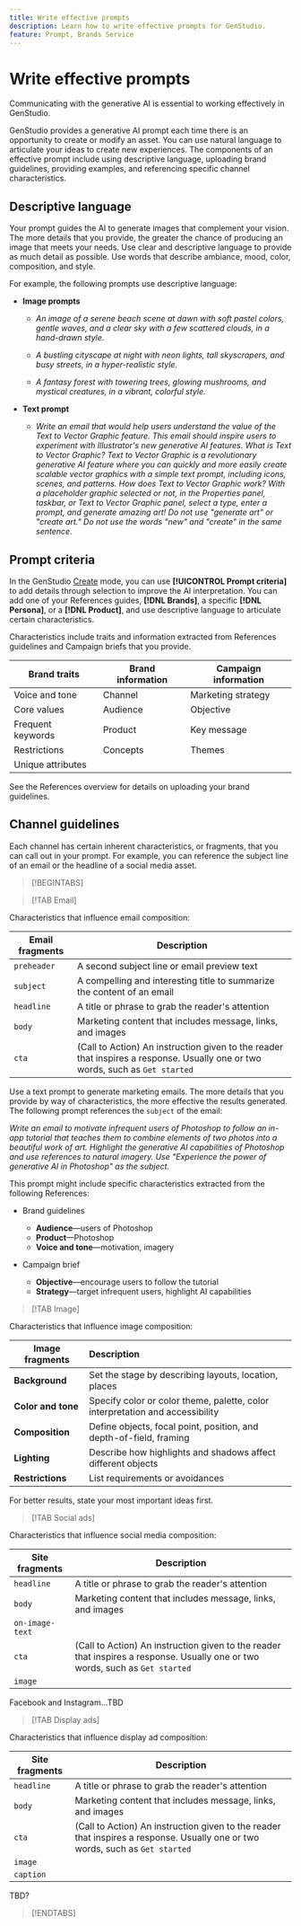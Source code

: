 ```yaml
---
title: Write effective prompts
description: Learn how to write effective prompts for GenStudio.
feature: Prompt, Brands Service
---
```


# Write effective prompts

Communicating with the generative AI is essential to working effectively in GenStudio.

GenStudio provides a generative AI prompt each time there is an opportunity to create or modify an asset. You can use natural language to articulate your ideas to create new experiences. The components of an effective prompt include using descriptive language, uploading brand guidelines, providing examples, and referencing specific channel characteristics.

## Descriptive language

Your prompt guides the AI to generate images that complement your vision. The more details that you provide, the greater the chance of producing an image that meets your needs. Use clear and descriptive language to provide as much detail as possible. Use words that describe ambiance, mood, color, composition, and style.

For example, the following prompts use descriptive language:

- **Image prompts**

  - _An image of a serene beach scene at dawn with soft pastel colors, gentle waves, and a clear sky with a few scattered clouds, in a hand-drawn style._

  - _A bustling cityscape at night with neon lights, tall skyscrapers, and busy streets, in a hyper-realistic style._

  - _A fantasy forest with towering trees, glowing mushrooms, and mystical creatures, in a vibrant, colorful style._

- **Text prompt**

  - _Write an email that would help users understand the value of the Text to Vector Graphic feature. This email should inspire users to experiment with Illustrator's new generative AI features. What is Text to Vector Graphic? Text to Vector Graphic is a revolutionary generative AI feature where you can quickly and more easily create scalable vector graphics with a simple text prompt, including icons, scenes, and patterns. How does Text to Vector Graphic work? With a placeholder graphic selected or not, in the Properties panel, taskbar, or Text to Vector Graphic panel, select a type, enter a prompt, and generate amazing art! Do not use "generate art" or "create art." Do not use the words "new" and "create" in the same sentence._

## Prompt criteria

In the GenStudio [Create](./create/overview.md) mode, you can use **[!UICONTROL Prompt criteria]** to add details through selection to improve the AI interpretation. You can add one of your References guides, **[!DNL Brands]**, a specific **[!DNL Persona]**, or  a **[!DNL Product]**, and use descriptive language to articulate certain characteristics.

Characteristics include traits and information extracted from References guidelines and Campaign briefs that you provide.

| Brand traits     | Brand information | Campaign information |
| ---------------- | ----------------- | -------------------- |
| Voice and tone   | Channel           | Marketing strategy   |
| Core values      | Audience          | Objective            |
| Frequent keywords | Product          | Key message          |
| Restrictions     | Concepts          | Themes               |
| Unique attributes | | |

See the References overview for details on uploading your brand guidelines.

## Channel guidelines

Each channel has certain inherent characteristics, or fragments, that you can call out in your prompt. For example, you can reference the subject line of an email or the headline of a social media asset.

>[!BEGINTABS]

>[!TAB Email]

Characteristics that influence email composition:

| Email fragments | Description |
| ----------------| ----------- |
| `preheader`     | A second subject line or email preview text |
| `subject`       | A compelling and interesting title to summarize the content of an email |
| `headline`      | A title or phrase to grab the reader's attention |
| `body`          | Marketing content that includes message, links, and images |
| `cta`           | (Call to Action) An instruction given to the reader that inspires a response. Usually one or two words, such as `Get started` |

Use a text prompt to generate marketing emails. The more details that you provide by way of characteristics, the more effective the results generated. The following prompt references the `subject` of the email:

_Write an email to motivate infrequent users of Photoshop to follow an in-app tutorial that teaches them to combine elements of two photos into a beautiful work of art. Highlight the generative AI capabilities of Photoshop and use references to natural imagery. Use "Experience the power of generative AI in Photoshop" as the subject._

This prompt might include specific characteristics extracted from the following References:

- Brand guidelines

  - **Audience**—users of Photoshop
  - **Product**—Photoshop
  - **Voice and tone**—motivation, imagery

- Campaign brief

  - **Objective**—encourage users to follow the tutorial
  - **Strategy**—target infrequent users, highlight AI capabilities

>[!TAB Image]

Characteristics that influence image composition:

| Image fragments    | Description |
| ------------------ | :---------- |
| **Background**     | Set the stage by describing layouts, location, places |
| **Color and tone** |Specify color or color theme, palette, color interpretation and accessibility |
| **Composition**    | Define objects, focal point, position, and depth-of-field, framing |
| **Lighting**       | Describe how highlights and shadows affect different objects|
| **Restrictions**   | List requirements or avoidances |

For better results, state your most important ideas first.

>[!TAB Social ads]

Characteristics that influence social media composition:

| Site fragments  | Description |
| ----------------| ----------- |
| `headline`      | A title or phrase to grab the reader's attention |
| `body`          | Marketing content that includes message, links, and images |
| `on-image-text` |  |
| `cta`           | (Call to Action) An instruction given to the reader that inspires a response. Usually one or two words, such as `Get started` |
| `image`         |  |

Facebook and Instagram...TBD

>[!TAB Display ads]

Characteristics that influence display ad composition:

| Site fragments  | Description |
| ----------------| ----------- |
| `headline`      | A title or phrase to grab the reader's attention |
| `body`          | Marketing content that includes message, links, and images |
| `cta`           | (Call to Action) An instruction given to the reader that inspires a response. Usually one or two words, such as `Get started` |
| `image`         |  |
| `caption`       |  |

TBD?

>[!ENDTABS]
